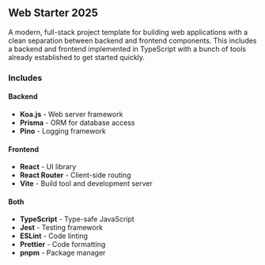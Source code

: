 ## Web Starter 2025

A modern, full-stack project template for building web applications with a clean separation between backend and frontend components. This includes a backend and frontend implemented in TypeScript with a bunch of tools already established to get started quickly.

### Includes 

#### Backend
- **Koa.js** - Web server framework
- **Prisma** - ORM for database access
- **Pino** - Logging framework

#### Frontend
- **React** - UI library
- **React Router** - Client-side routing
- **Vite** - Build tool and development server

#### Both
- **TypeScript** - Type-safe JavaScript
- **Jest** - Testing framework
- **ESLint** - Code linting
- **Prettier** - Code formatting
- **pnpm** - Package manager

